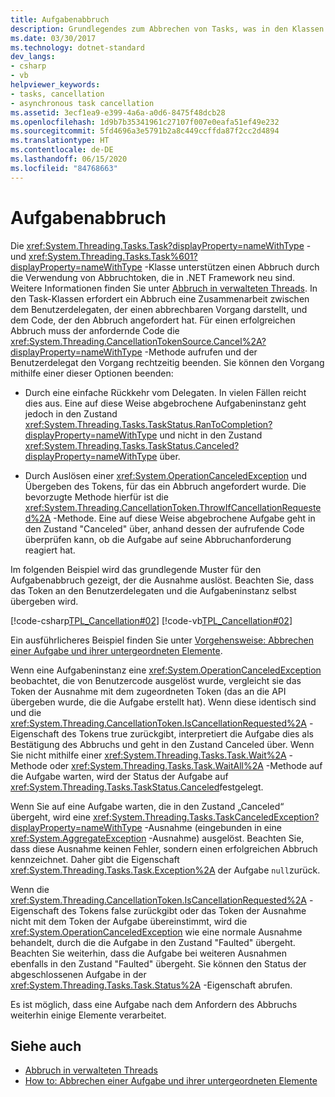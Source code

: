 ```yaml
---
title: Aufgabenabbruch
description: Grundlegendes zum Abbrechen von Tasks, was in den Klassen „Task“ und „Task<TResult>“ durch die Verwendung von Abbruchtoken in .NET unterstützt wird
ms.date: 03/30/2017
ms.technology: dotnet-standard
dev_langs:
- csharp
- vb
helpviewer_keywords:
- tasks, cancellation
- asynchronous task cancellation
ms.assetid: 3ecf1ea9-e399-4a6a-a0d6-8475f48dcb28
ms.openlocfilehash: 1d9b7b35341961c27107f007e0eafa51ef49e232
ms.sourcegitcommit: 5fd4696a3e5791b2a8c449ccffda87f2cc2d4894
ms.translationtype: HT
ms.contentlocale: de-DE
ms.lasthandoff: 06/15/2020
ms.locfileid: "84768663"
---
```

# <a name="task-cancellation"></a>Aufgabenabbruch
Die <xref:System.Threading.Tasks.Task?displayProperty=nameWithType> - und <xref:System.Threading.Tasks.Task%601?displayProperty=nameWithType> -Klasse unterstützen einen Abbruch durch die Verwendung von Abbruchtoken, die in .NET Framework neu sind. Weitere Informationen finden Sie unter [Abbruch in verwalteten Threads](../threading/cancellation-in-managed-threads.md). In den Task-Klassen erfordert ein Abbruch eine Zusammenarbeit zwischen dem Benutzerdelegaten, der einen abbrechbaren Vorgang darstellt, und dem Code, der den Abbruch angefordert hat.  Für einen erfolgreichen Abbruch muss der anfordernde Code die <xref:System.Threading.CancellationTokenSource.Cancel%2A?displayProperty=nameWithType> -Methode aufrufen und der Benutzerdelegat den Vorgang rechtzeitig beenden. Sie können den Vorgang mithilfe einer dieser Optionen beenden:  
  
- Durch eine einfache Rückkehr vom Delegaten. In vielen Fällen reicht dies aus. Eine auf diese Weise abgebrochene Aufgabeninstanz geht jedoch in den Zustand <xref:System.Threading.Tasks.TaskStatus.RanToCompletion?displayProperty=nameWithType> und nicht in den Zustand <xref:System.Threading.Tasks.TaskStatus.Canceled?displayProperty=nameWithType> über.  
  
- Durch Auslösen einer <xref:System.OperationCanceledException> und Übergeben des Tokens, für das ein Abbruch angefordert wurde. Die bevorzugte Methode hierfür ist die <xref:System.Threading.CancellationToken.ThrowIfCancellationRequested%2A> -Methode. Eine auf diese Weise abgebrochene Aufgabe geht in den Zustand "Canceled" über, anhand dessen der aufrufende Code überprüfen kann, ob die Aufgabe auf seine Abbruchanforderung reagiert hat.  
  
 Im folgenden Beispiel wird das grundlegende Muster für den Aufgabenabbruch gezeigt, der die Ausnahme auslöst. Beachten Sie, dass das Token an den Benutzerdelegaten und die Aufgabeninstanz selbst übergeben wird.  
  
 [!code-csharp[TPL_Cancellation#02](../../../samples/snippets/csharp/VS_Snippets_Misc/tpl_cancellation/cs/snippet02.cs#02)]
 [!code-vb[TPL_Cancellation#02](../../../samples/snippets/visualbasic/VS_Snippets_Misc/tpl_cancellation/vb/module1.vb#02)]  
  
 Ein ausführlicheres Beispiel finden Sie unter [Vorgehensweise: Abbrechen einer Aufgabe und ihrer untergeordneten Elemente](how-to-cancel-a-task-and-its-children.md).  
  
 Wenn eine Aufgabeninstanz eine <xref:System.OperationCanceledException> beobachtet, die von Benutzercode ausgelöst wurde, vergleicht sie das Token der Ausnahme mit dem zugeordneten Token (das an die API übergeben wurde, die die Aufgabe erstellt hat). Wenn diese identisch sind und die <xref:System.Threading.CancellationToken.IsCancellationRequested%2A> -Eigenschaft des Tokens true zurückgibt, interpretiert die Aufgabe dies als Bestätigung des Abbruchs und geht in den Zustand Canceled über. Wenn Sie nicht mithilfe einer <xref:System.Threading.Tasks.Task.Wait%2A> -Methode oder <xref:System.Threading.Tasks.Task.WaitAll%2A> -Methode auf die Aufgabe warten, wird der Status der Aufgabe auf <xref:System.Threading.Tasks.TaskStatus.Canceled>festgelegt.  
  
 Wenn Sie auf eine Aufgabe warten, die in den Zustand „Canceled“ übergeht, wird eine <xref:System.Threading.Tasks.TaskCanceledException?displayProperty=nameWithType> -Ausnahme (eingebunden in eine <xref:System.AggregateException> -Ausnahme) ausgelöst. Beachten Sie, dass diese Ausnahme keinen Fehler, sondern einen erfolgreichen Abbruch kennzeichnet. Daher gibt die Eigenschaft <xref:System.Threading.Tasks.Task.Exception%2A> der Aufgabe `null`zurück.  
  
 Wenn die <xref:System.Threading.CancellationToken.IsCancellationRequested%2A> -Eigenschaft des Tokens false zurückgibt oder das Token der Ausnahme nicht mit dem Token der Aufgabe übereinstimmt, wird die <xref:System.OperationCanceledException> wie eine normale Ausnahme behandelt, durch die die Aufgabe in den Zustand "Faulted" übergeht. Beachten Sie weiterhin, dass die Aufgabe bei weiteren Ausnahmen ebenfalls in den Zustand "Faulted" übergeht. Sie können den Status der abgeschlossenen Aufgabe in der <xref:System.Threading.Tasks.Task.Status%2A> -Eigenschaft abrufen.  
  
 Es ist möglich, dass eine Aufgabe nach dem Anfordern des Abbruchs weiterhin einige Elemente verarbeitet.  
  
## <a name="see-also"></a>Siehe auch

- [Abbruch in verwalteten Threads](../threading/cancellation-in-managed-threads.md)
- [How to: Abbrechen einer Aufgabe und ihrer untergeordneten Elemente](how-to-cancel-a-task-and-its-children.md)
